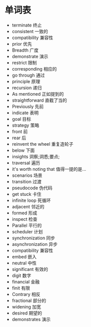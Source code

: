 # 单词表

- terminate 终止
- consistent 一致的
- compatibility 兼容性
- prior 优先
- Breadth 广度
- demonstrate 演示
- restrict 限制
- corresponding 相应的
- go through 通过
- principle 原理
- recursion 递归
- As mentioned 正如提到的
- straightforward 直截了当的
- Previously 先前
- indicate 表明
- goal 目标
- strategy 策略
- front 前
- rear 后
- reinvent the wheel 重复造轮子
- below 下面
- insights 洞察;洞悉;要点;
- traversal 遍历
- it's worth noting that 值得一提的是...
- scenarios 场景
- transition 过渡
- pseudocode 伪代码
- get stuck 卡住
- infinite loop 死循环
- adjacent 邻近的
- formed 形成
- inspect 检查
- Parallel 平行的
- scheduler 计划
- synchronization 同步
- asynchronization 异步
- compatibility 兼容性
- embed 嵌入
- neutral 中性
- significant 有效的
- digit 数字
- financial 金融
- finit 有限
- Contrary 相反
- fractional 部分的
- widening 加宽
- desired 期望的
- demonstrates 演示